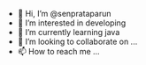 - 👋 Hi, I’m @senprataparun
- 👀 I’m interested in developing
- 🌱 I’m currently learning java
- 💞️ I’m looking to collaborate on ...
- 📫 How to reach me ...

<!---
senprataparun/senprataparun is a ✨ special ✨ repository because its `README.md` (this file) appears on your GitHub profile.
You can click the Preview link to take a look at your changes.
--->

